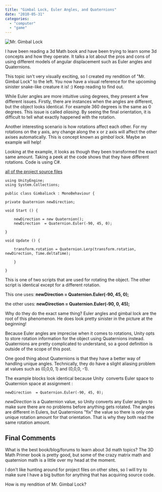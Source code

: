 ```yaml
---
title: "Gimbal Lock, Euler Angles, and Quaternions"
date: "2010-05-31"
categories: 
  - "computer"
  - "game"
---
```


![Mr. Gimbal Lock](./images/mrGimbalLock.gif "Mr. Gimbal Lock")

I have been reading a 3d Math book and have been trying to learn some 3d concepts and how they operate. It talks a lot about the pros and cons of using different models of angular displacement such as Euler angles and Quaternions.

This topic isn't very visually exciting, so I created my rendition of "Mr. Gimbal Lock" to the left. You now have a visual reference for the upcoming sinister snake-like creature it is! :) Keep reading to find out.

While Euler angles are more intuitive using degrees, they present a few different issues. Firstly, there are instances when the angles are different, but the object looks identical. For example 360 degrees is the same as 0 degrees. This issue is called _aliasing_. By seeing the final orientation, it is difficult to tell what exactly happened with the rotation.

Another interesting scenario is how rotations affect each other. For my rotations on the y axis, any change along the x or z axis will affect the other axises automatically. This is concept known as _gimbal lock_. Maybe an example will help!

Looking at the example, it looks as though they been transformed the exact same amount. Taking a peek at the code shows that they have different rotations. Code is using C#.

[all of the project source files](/unity3d/gimballock.rar)


    using UnityEngine;
    using System.Collections;

    public class GimbalLock : MonoBehaviour {

    private Quaternion newDirection;

    void Start () {

        newDirection = new Quaternion();
        newDirection  = Quaternion.Euler(-90, 45, 0);

    }

    void Update () {

        transform.rotation = Quaternion.Lerp(transform.rotation, newDirection, Time.deltaTime);

        }

    }

This is one of two scripts that are used for rotating the object. The other script is identical except for a different rotation.

This one uses: **newDirection = Quaternion.Euler(-90, 45, 0);**

the other uses: **newDirection = Quaternion.Euler(-90, 0, 45);**

Why do they do the exact same thing? Euler angles and gimbal lock are the root of this phenomenon. He does look pretty sinister in the picture at the beginning!

Because Euler angles are imprecise when it comes to rotations, Unity opts to store rotation information for the object using Quaternions instead. Quaternions are pretty complicated to understand, so a good definition is outside of the scope of this post.

One good thing about Quaternions is that they have a better way of handling unique angles. Technically, they do have a slight aliasing problem at values such as (0,0,0, 1) and (0,0,0, -1).

The example blocks look identical because Unity  converts Euler space to Quaternion space at assignment :

    newDirection  = Quaternion.Euler(-90, 45, 0);

_newDirection_ is a Quaternion value, so Unity converts any Euler angles to make sure there are no problems before anything gets rotated. The angles are different in Eulers, but Quaternions "fix" the value so there is only one unique rotation amount for that orientation. That is why they both read the same rotation amount.

## Final Comments

What is the best book/blog/forums to learn about 3d math topics? The 3D Math Primer book is pretty good, but some of the crazy matrix math and quaternion math is a little over my head at the moment.

I don't like hunting around for project files on other sites, so I will try to make sure I have a big button for anything that has acquiring source code.

How is my rendition of Mr. Gimbal Lock?
